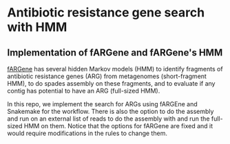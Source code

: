 # Antibiotic resistance gene search with HMM
## Implementation of fARGene and fARGene's HMM

[fARGene](https://github.com/fannyhb/fargene/tree/master) has several hidden Markov models (HMM) to identify fragments of antibiotic resistance genes (ARG) from metagenomes (short-fragment HMM), to do spades assembly on these fragments, and to evaluate if any contig has potential to have an ARG (full-sized HMM).

In this repo, we implement the search for ARGs using fARGEne and Snakemake for the workflow. There is also the option to do the assembly and run on an external list of reads to do the assembly with and run the full-sized HMM on them. Notice that the options for fARGene are fixed and it would require modifications in the rules to change them.

 
